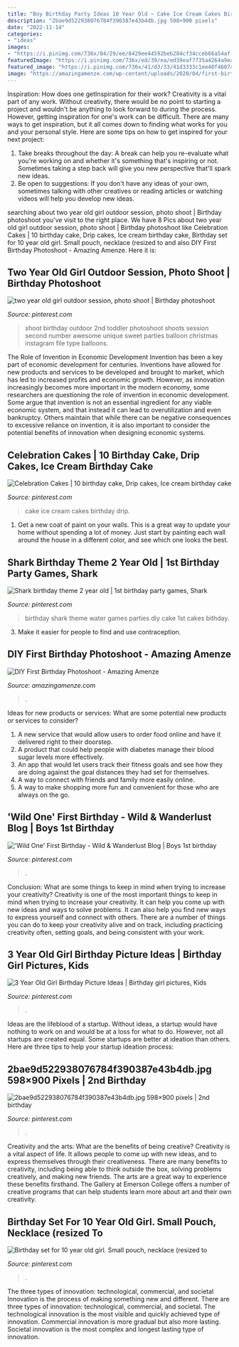 ```yaml
---
title: "Boy Birthday Party Ideas 10 Year Old ~ Cake Ice Cream Cakes Birthday Drip"
description: "2bae9d522938076784f390387e43b4db.jpg 598×900 pixels"
date: "2022-11-14"
categories:
- "ideas"
images:
- "https://i.pinimg.com/736x/84/29/ee/8429ee44592beb284cf34cceb66a54af.jpg"
featuredImage: "https://i.pinimg.com/736x/ed/39/ea/ed39eaf7735a4264a9eacb968946b4cb--christmas-photo-shoot-christmas-photography.jpg"
featured_image: "https://i.pinimg.com/736x/41/d3/33/41d3333c1ee40f46074863c32b604b85--ice-cream-cone-cake-ice-cream-cakes.jpg"
image: "https://amazingamenze.com/wp-content/uploads/2020/04/first-birthday-photoshoot-300x400.jpg"
---
```



Inspiration: How does one getInspiration for their work?
Creativity is a vital part of any work. Without creativity, there would be no point to starting a project and wouldn't be anything to look forward to during the process. However, getting inspiration for one's work can be difficult. There are many ways to get inspiration, but it all comes down to finding what works for you and your personal style. Here are some tips on how to get inspired for your next project: 
1) Take breaks throughout the day: A break can help you re-evaluate what you're working on and whether it's something that's inspiring or not. Sometimes taking a step back will give you new perspective that'll spark new ideas. 
2) Be open to suggestions: If you don't have any ideas of your own, sometimes talking with other creatives or reading articles or watching videos will help you develop new ideas.

	

		
searching about two year old girl outdoor session, photo shoot | Birthday photoshoot you've visit to the right place. We have 8 Pics about two year old girl outdoor session, photo shoot | Birthday photoshoot like Celebration Cakes | 10 birthday cake, Drip cakes, Ice cream birthday cake, Birthday set for 10 year old girl. Small pouch, necklace (resized to and also DIY First Birthday Photoshoot - Amazing Amenze. Here it is:
		
    
## Two Year Old Girl Outdoor Session, Photo Shoot | Birthday Photoshoot

<img loading=lazy src="https://i.pinimg.com/736x/ed/39/ea/ed39eaf7735a4264a9eacb968946b4cb--christmas-photo-shoot-christmas-photography.jpg" onerror="this.onerror=null;this.src='https://tse3.mm.bing.net/th?id=OIP.JZsZn6islUgo9OOqqxkGuQHaLH&amp;pid=15.1';" alt="two year old girl outdoor session, photo shoot | Birthday photoshoot">

_Source: pinterest.com_

>shoot birthday outdoor 2nd toddler photoshoot shoots session second number awesome unique sweet parties balloon christmas instagram file type balloons. 

	

The Role of Invention in Economic Development
Invention has been a key part of economic development for centuries. Inventions have allowed for new products and services to be developed and brought to market, which has led to increased profits and economic growth. 
However, as innovation increasingly becomes more important in the modern economy, some researchers are questioning the role of invention in economic development. Some argue that invention is not an essential ingredient for any viable economic system, and that instead it can lead to overutilization and even bankruptcy. Others maintain that while there can be negative consequences to excessive reliance on invention, it is also important to consider the potential benefits of innovation when designing economic systems.

    
## Celebration Cakes | 10 Birthday Cake, Drip Cakes, Ice Cream Birthday Cake

<img loading=lazy src="https://i.pinimg.com/736x/41/d3/33/41d3333c1ee40f46074863c32b604b85--ice-cream-cone-cake-ice-cream-cakes.jpg" onerror="this.onerror=null;this.src='https://tse1.mm.bing.net/th?id=OIP.tP-aqsYTX4rlXqyd7BL3ewHaLJ&amp;pid=15.1';" alt="Celebration Cakes | 10 birthday cake, Drip cakes, Ice cream birthday cake">

_Source: pinterest.com_

>cake ice cream cakes birthday drip. 

	

1. Get a new coat of paint on your walls. This is a great way to update your home without spending a lot of money. Just start by painting each wall around the house in a different color, and see which one looks the best.

    
## Shark Birthday Theme 2 Year Old | 1st Birthday Party Games, Shark

<img loading=lazy src="https://i.pinimg.com/736x/84/29/ee/8429ee44592beb284cf34cceb66a54af.jpg" onerror="this.onerror=null;this.src='https://tse3.mm.bing.net/th?id=OIP.thEsr4__rblqn9Hc4wrseQHaJ3&amp;pid=15.1';" alt="Shark birthday theme 2 year old | 1st birthday party games, Shark">

_Source: pinterest.com_

>birthday shark theme water games parties diy cake 1st cakes bithday. 

	

3. Make it easier for people to find and use contraception.

    
## DIY First Birthday Photoshoot - Amazing Amenze

<img loading=lazy src="https://amazingamenze.com/wp-content/uploads/2020/04/first-birthday-photoshoot-300x400.jpg" onerror="this.onerror=null;this.src='https://tse1.mm.bing.net/th?id=OIP.dVmAyO6qQ_1eiQRG7qM8wwAAAA&amp;pid=15.1';" alt="DIY First Birthday Photoshoot - Amazing Amenze">

_Source: amazingamenze.com_

>. 

	

Ideas for new products or services: What are some potential new products or services to consider?
1. A new service that would allow users to order food online and have it delivered right to their doorstep.
2. A product that could help people with diabetes manage their blood sugar levels more effectively.
3. An app that would let users track their fitness goals and see how they are doing against the goal distances they had set for themselves.
4. A way to connect with friends and family more easily online.
5. A way to make shopping more fun and convenient for those who are always on the go.

    
## &#039;Wild One&#039; First Birthday - Wild &amp; Wanderlust Blog | Boys 1st Birthday

<img loading=lazy src="https://i.pinimg.com/736x/61/59/75/61597581edcf8f12aaecf4ab7d2da37e.jpg" onerror="this.onerror=null;this.src='https://tse1.mm.bing.net/th?id=OIP.LmsD7Rkd5ItnaSnFYwfjgwHaJ3&amp;pid=15.1';" alt="&#039;Wild One&#039; First Birthday - Wild &amp; Wanderlust Blog | Boys 1st birthday">

_Source: pinterest.com_

>. 

	

Conclusion: What are some things to keep in mind when trying to increase your creativity?
Creativity is one of the most important things to keep in mind when trying to increase your creativity. It can help you come up with new ideas and ways to solve problems. It can also help you find new ways to express yourself and connect with others. There are a number of things you can do to keep your creativity alive and on track, including practicing creativity often, setting goals, and being consistent with your work.

    
## 3 Year Old Girl Birthday Picture Ideas | Birthday Girl Pictures, Kids

<img loading=lazy src="https://i.pinimg.com/736x/1b/38/9a/1b389ad5e134d5c9575b718e2e39fc9b.jpg" onerror="this.onerror=null;this.src='https://tse4.mm.bing.net/th?id=OIP.Kklc3DuM3dfu9JioDJ4s2QHaLH&amp;pid=15.1';" alt="3 Year Old Girl Birthday Picture Ideas | Birthday girl pictures, Kids">

_Source: pinterest.com_

>. 

	

Ideas are the lifeblood of a startup. Without ideas, a startup would have nothing to work on and would be at a loss for what to do. However, not all startups are created equal. Some startups are better at ideation than others. Here are three tips to help your startup ideation process:

    
## 2bae9d522938076784f390387e43b4db.jpg 598×900 Pixels | 2nd Birthday

<img loading=lazy src="http://media-cache-ec0.pinimg.com/750x/2b/ae/9d/2bae9d522938076784f390387e43b4db.jpg" onerror="this.onerror=null;this.src='https://tse3.mm.bing.net/th?id=OIP.WT0JwQelCm5llyz2pMiEqgHaLJ&amp;pid=15.1';" alt="2bae9d522938076784f390387e43b4db.jpg 598×900 pixels | 2nd birthday">

_Source: pinterest.com_

>. 

	

Creativity and the arts: What are the benefits of being creative?
Creativity is a vital aspect of life. It allows people to come up with new ideas, and to express themselves through their creativeness. There are many benefits to creativity, including being able to think outside the box, solving problems creatively, and making new friends. The arts are a great way to experience these benefits firsthand. The Gallery at Emerson College offers a number of creative programs that can help students learn more about art and their own creativity.

    
## Birthday Set For 10 Year Old Girl. Small Pouch, Necklace (resized To

<img loading=lazy src="https://i.pinimg.com/736x/51/3c/bf/513cbfbe5aa35a87babe44bf9ecef7f2.jpg" onerror="this.onerror=null;this.src='https://tse4.mm.bing.net/th?id=OIP.ALJr0sUH7Sm5X7Cz__OpMAHaNK&amp;pid=15.1';" alt="Birthday set for 10 year old girl. Small pouch, necklace (resized to">

_Source: pinterest.com_

>. 

	

The three types of innovation: technological, commercial, and societal
Innovation is the process of making something new and different. There are three types of innovation: technological, commercial, and societal. The technological innovation is the most visible and quickly achieved type of innovation. Commercial innovation is more gradual but also more lasting. Societal innovation is the most complex and longest lasting type of innovation.


